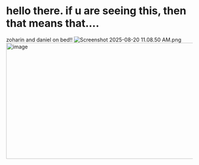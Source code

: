 # hello there. if u are seeing this, then that means that....
zoharin and daniel on bed!!
<img src="blob:chrome-untrusted://media-app/fb8672bd-48df-4ec1-ae22-fac794848729" alt="Screenshot 2025-08-20 11.08.50 AM.png"/><img width="605" height="315" alt="image" src="https://github.com/user-attachments/assets/eadb2725-b024-40fd-92da-96ae190bb0a7" />


